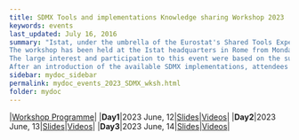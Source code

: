 ```yaml
---
title: SDMX Tools and implementations Knowledge sharing Workshop 2023 
keywords: events
last_updated: July 16, 2016
summary: "Istat, under the umbrella of the Eurostat's Shared Tools Expert Group, has organized, with the support of Eurostat, a new knowledge sharing workshop on SDMX tools and implementations.<br> 
The workshop has been held at the Istat headquarters in Rome from Monday 12 June to Wednesday 14 June and contemporarily online.<br> 
The large interest and participation to this event were based on the successful experience achieved in the 2014-2019 workshops in enabling knowledge sharing between current and future SDMX implementers.<br> 
After an introduction of the available SDMX implementations, attendees have been provided with demonstrations and real use-cases, of how the different tools are used within organizations.<br>"
sidebar: mydoc_sidebar
permalink: mydoc_events_2023_SDMX_wksh.html
folder: mydoc
---
```

|[Workshop Programme](./Events/SDMX_Workshop_2023/SDMXWKS_2023_Programme.pdf)|
|**Day1**|2023 June, 12|[Slides](./Events/SDMX_Workshop_2023/SDMXWKS_2023_Slides_Day1.zip)|[Videos](https://drive.google.com/drive/folders/1fhL-RsWEbiXQHOqD-nj5mTJtPRfVqCVR?usp=sharing)|
|**Day2**|2023 June, 13|[Slides](./Events/SDMX_Workshop_2023/SDMXWKS_2023_Slides_Day2.zip)|[Videos](https://drive.google.com/drive/folders/1OxDIExAd13SXb1oxH7dU5YH8_ce-Mv_-?usp=sharing)|
|**Day3**|2023 June, 14|[Slides](./Events/SDMX_Workshop_2023/SDMXWKS_2023_Slides_Day3.zip)|[Videos](https://drive.google.com/drive/folders/1pMfiM-NpWED68tEcHdojCotqomHIgOIn?usp=sharing)|